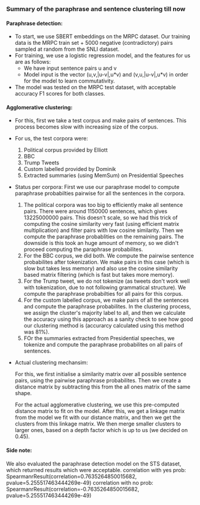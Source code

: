 ### Summary of the paraphrase and sentence clustering till now

#### Paraphrase detection:

* To start, we use SBERT embeddings on the MRPC dataset. Our training data is the MRPC train set + 5000 negative (contradictory)
pairs sampled at random from the SNLI dataset.
* For training, we use a logistic regression model, and the features for us are as follows:
  - We have input sentence pairs u and v
  - Model input is the vector (u,v,|u-v|,u\*v) and (v,u,|u-v|,u\*v) in order for the model to learn commutativity.
* The model was tested on the MRPC test dataset, with acceptable accuracy F1 scores for both classes.

#### Agglomerative clustering:

* For this, first we take a test corpus and make pairs of sentences. This process becomes slow with increasing size of the corpus.
* For us, the test corpora were:
  1. Political corpus provided by Elliott
  2. BBC 
  3. Trump Tweets
  4. Custom labelled provided by Dominik
  5. Extracted summaries (using MemSum) on Presidential Speeches 

* Status per corpora: First we use our paraphrase model to compute paraphrase probabilties pairwise for all the sentences in the corpora.

  1. The political corpora was too big to efficiently make all sentence pairs. There were around 1150000 sentences, which gives 13225000000 pairs. This
  doesn't scale, so we had this trick of computing the cosine similarity very fast (using efficient matrix multiplication) and filter pairs with low cosine 
  similarity. Then we compute the paraphrase probablities on the remaining pairs. The downside is this took an huge amount of memory, so we didn't proceed 
  computing the paraphrase probabilites.
  2. For the BBC corpus, we did both. We compute the pairwise sentence probabilites after tokenization. We make pairs in this case (which is slow but takes 
  less memory) and also use the cosine similarity based matrix filtering (which is fast but takes more memory). 
  3. For the Trump tweet, we do not tokenize (as tweets don't work well with tokenization, due to not following grammatical structure). We compute the 
  paraphrase probabilties for all pairs for this corpus.
  4. For the custom labelled corpus, we make pairs of all the sentences and compute the paraphrase probabilites. In the clustering process, we assign the 
  cluster's majority label to all, and then we calculate the accuracy using this approach as a sanity check to see how good our clustering 
  method is (accurarcy calculated using this method was 81%).
  6. FOr the summaries extracted from Presidential speeches, we tokenize and compute the paraphrase probabilites on all pairs of sentences.

* Actual clustering mechansim:

  For this, we first initialise a similarity matrix over all possible sentence pairs, using the pairwise paraphrase probabilites.
  Then we create a distance matrix by subtracting this from the all ones matrix of the same shape.

  For the actual agglomerative clustering, we use this pre-computed distance matrix to fit on the model. After this, we get a linkage matrix from the
  model we fit with our distance matrix, and then we get the clusters from this linkage matrix. We then merge smaller clusters to larger ones, based on 
  a depth factor which is up to us (we decided on 0.45).

#### Side note:

We also evaluated the paraphrase detection model on the STS dataset, which returned results which were acceptable. 
correlation with yes prob:  SpearmanrResult(correlation=0.7635264850015682, pvalue=5.255517463444269e-49)
correlation with no prob:  SpearmanrResult(correlation=-0.7635264850015682, pvalue=5.255517463444269e-49)
  
